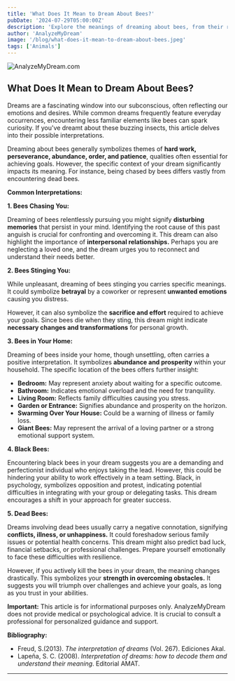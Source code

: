 ```yaml
---
title: 'What Does It Mean to Dream About Bees?'
pubDate: '2024-07-29T05:00:00Z'
description: 'Explore the meanings of dreaming about bees, from their relationship with work and abundance to the possible negative aspects they may indicate.'
author: 'AnalyzeMyDream'
image: '/blog/what-does-it-mean-to-dream-about-bees.jpeg'
tags: ['Animals']
---
```


![AnalyzeMyDream.com](/blog/what-does-it-mean-to-dream-about-bees.jpeg)

## What Does It Mean to Dream About Bees?

Dreams are a fascinating window into our subconscious, often reflecting our emotions and desires.  While common dreams frequently feature everyday occurrences, encountering less familiar elements like bees can spark curiosity. If you've dreamt about these buzzing insects, this article delves into their possible interpretations.

Dreaming about bees generally symbolizes themes of **hard work, perseverance, abundance, order, and patience**, qualities often essential for achieving goals. However, the specific context of your dream significantly impacts its meaning. For instance, being chased by bees differs vastly from encountering dead bees.

**Common Interpretations:**

**1. Bees Chasing You:**

Dreaming of bees relentlessly pursuing you might signify **disturbing memories** that persist in your mind. Identifying the root cause of this past anguish is crucial for confronting and overcoming it.  This dream can also highlight the importance of **interpersonal relationships.** Perhaps you are neglecting a loved one, and the dream urges you to reconnect and understand their needs better.

**2. Bees Stinging You:**

While unpleasant, dreaming of bees stinging you carries specific meanings. It could symbolize **betrayal** by a coworker or represent **unwanted emotions** causing you distress. 

However, it can also symbolize the **sacrifice and effort** required to achieve your goals. Since bees die when they sting, this dream might indicate **necessary changes and transformations** for personal growth.

**3. Bees in Your Home:**

Dreaming of bees inside your home, though unsettling, often carries a positive interpretation. It symbolizes **abundance and prosperity** within your household.  The specific location of the bees offers further insight:

- **Bedroom:**  May represent anxiety about waiting for a specific outcome.
- **Bathroom:** Indicates emotional overload and the need for tranquility.
- **Living Room:** Reflects family difficulties causing you stress.
- **Garden or Entrance:** Signifies abundance and prosperity on the horizon.
- **Swarming Over Your House:**  Could be a warning of illness or family loss.
- **Giant Bees:** May represent the arrival of a loving partner or a strong emotional support system.

**4. Black Bees:**

Encountering black bees in your dream suggests you are a demanding and perfectionist individual who enjoys taking the lead.  However, this could be hindering your ability to work effectively in a team setting.  Black, in psychology, symbolizes opposition and protest, indicating potential difficulties in integrating with your group or delegating tasks. This dream encourages a shift in your approach for greater success.

**5. Dead Bees:**

Dreams involving dead bees usually carry a negative connotation, signifying **conflicts, illness, or unhappiness.**  It could foreshadow serious family issues or potential health concerns.  This dream might also predict bad luck, financial setbacks, or professional challenges. Prepare yourself emotionally to face these difficulties with resilience.

However, if you actively kill the bees in your dream, the meaning changes drastically. This symbolizes your **strength in overcoming obstacles.** It suggests you will triumph over challenges and achieve your goals, as long as you trust in your abilities.

**Important:** This article is for informational purposes only. AnalyzeMyDream does not provide medical or psychological advice. It is crucial to consult a professional for personalized guidance and support.

**Bibliography:**

* Freud, S.(2013). *The interpretation of dreams* (Vol. 267). Ediciones Akal.
* Lapeña, S. C. (2008). *Interpretation of dreams: how to decode them and understand their meaning*. Editorial AMAT.

---